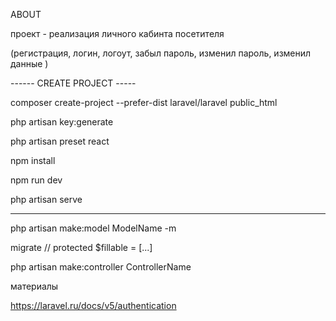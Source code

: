
ABOUT

проект - реализация личного кабинта посетителя

(регистрация, логин, логоут, забыл пароль, изменил пароль, изменил данные )

------ CREATE PROJECT -----

composer create-project --prefer-dist laravel/laravel public_html

php artisan key:generate

php artisan preset react

npm install 

npm run dev

php artisan serve



-----------------------------

php artisan make:model ModelName -m

migrate
// 
protected $fillable = [...]


php artisan make:controller ControllerName



материалы

https://laravel.ru/docs/v5/authentication